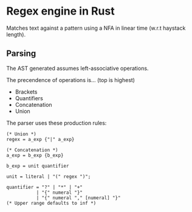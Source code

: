 # Regex engine in Rust

Matches text against a pattern using a NFA in linear time (w.r.t haystack length).

## Parsing

The AST generated assumes left-associative operations.

The precendence of operations is... (top is highest)
- Brackets
- Quantifiers
- Concatenation
- Union

The parser uses these production rules:
```ebnf
(* Union *)
regex = a_exp {"|" a_exp}

(* Concatenation *)
a_exp = b_exp {b_exp}

b_exp = unit quantifier

unit = literal | "(" regex ")";

quantifier = "?" | "*" | "+"
           | "{" numeral "}"
           | "{" numeral "," [numeral] "}" 
(* Upper range defaults to inf *)
```
